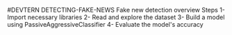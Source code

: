 #DEVTERN DETECTING-FAKE-NEWS
Fake new detection overview Steps
1- Import necessary libraries
2- Read and explore the dataset
3- Build a model using PassiveAggressiveClassifier
4- Evaluate the model's accuracy
